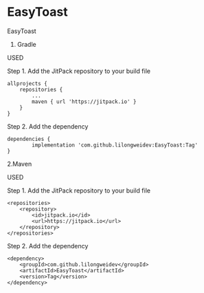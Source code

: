 # EasyToast
EasyToast


1. Gradle

USED

Step 1. Add the JitPack repository to your build file

	allprojects {
		repositories {
			...
			maven { url 'https://jitpack.io' }
		}
	}
  
  
Step 2. Add the dependency

	dependencies {
	        implementation 'com.github.lilongweidev:EasyToast:Tag'
	}
  
2.Maven

USED

Step 1. Add the JitPack repository to your build file

	<repositories>
		<repository>
		    <id>jitpack.io</id>
		    <url>https://jitpack.io</url>
		</repository>
	</repositories>
  
Step 2. Add the dependency

	<dependency>
	    <groupId>com.github.lilongweidev</groupId>
	    <artifactId>EasyToast</artifactId>
	    <version>Tag</version>
	</dependency>





  

  
  
